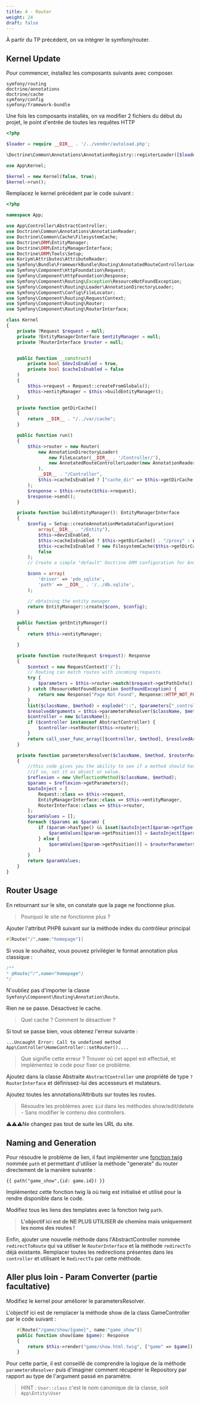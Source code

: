 ```yaml
---
title: 4 - Router
weight: 24
draft: false
---
```

À partir du TP précédent, on va intégrer le symfony/router. 

## Kernel Update

Pour commencer, installez les composants suivants avec composer.
```
symfony/routing
doctrine/annotations
doctrine/cache
symfony/config
symfony/framework-bundle
```

Une fois les composants installés, on va modifier 2 fichiers du début du projet, le point d'entrée de toutes les requêtes HTTP

```php
<?php

$loader = require __DIR__ . '/../vendor/autoload.php';

\Doctrine\Common\Annotations\AnnotationRegistry::registerLoader([$loader, 'loadClass']);

use App\Kernel;

$kernel = new Kernel(false, true);
$kernel->run();
```

Remplacez le kernel précédent par le code suivant : 
```php
<?php

namespace App;

use App\Controller\AbstractController;
use Doctrine\Common\Annotations\AnnotationReader;
use Doctrine\Common\Cache\FilesystemCache;
use Doctrine\ORM\EntityManager;
use Doctrine\ORM\EntityManagerInterface;
use Doctrine\ORM\Tools\Setup;
use Koriym\Attributes\AttributeReader;
use Symfony\Bundle\FrameworkBundle\Routing\AnnotatedRouteControllerLoader;
use Symfony\Component\HttpFoundation\Request;
use Symfony\Component\HttpFoundation\Response;
use Symfony\Component\Routing\Exception\ResourceNotFoundException;
use Symfony\Component\Routing\Loader\AnnotationDirectoryLoader;
use Symfony\Component\Config\FileLocator;
use Symfony\Component\Routing\RequestContext;
use Symfony\Component\Routing\Router;
use Symfony\Component\Routing\RouterInterface;

class Kernel
{
    private ?Request $request = null;
    private ?EntityManagerInterface $entityManager = null;
    private ?RouterInterface $router = null;


    public function __construct(
        private bool $devIsEnabled = true,
        private bool $cacheIsEnabled = false
    )
    {
        $this->request = Request::createFromGlobals();
        $this->entityManager = $this->buildEntityManager();
    }

    private function getDirCache()
    {
        return __DIR__ . "/../var/cache";
    }

    public function run()
    {
        $this->router = new Router(
            new AnnotationDirectoryLoader(
                new FileLocator(__DIR__ . '/Controller/'),
                new AnnotatedRouteControllerLoader(new AnnotationReader())
            ),
            __DIR__ . "/Controller",
            $this->cacheIsEnabled ? ["cache_dir" => $this->getDirCache() . "/router"] : []
        );
        $response = $this->route($this->request);
        $response->send();
    }

    private function buildEntityManager(): EntityManagerInterface
    {
        $config = Setup::createAnnotationMetadataConfiguration(
            array(__DIR__ . "/Entity"),
            $this->devIsEnabled,
            $this->cacheIsEnabled ? $this->getDirCache() . "/proxy" : null,
            $this->cacheIsEnabled ? new FilesystemCache($this->getDirCache() . "/doctrine") : null,
            false
        );
        // Create a simple "default" Doctrine ORM configuration for Annotations

        $conn = array(
            'driver' => 'pdo_sqlite',
            'path' => __DIR__ . '/../db.sqlite',
        );

        // obtaining the entity manager
        return EntityManager::create($conn, $config);
    }

    public function getEntityManager()
    {
        return $this->entityManager;

    }

    private function route(Request $request): Response
    {
        $context = new RequestContext('/');
        // Routing can match routes with incoming requests
        try {
            $parameters = $this->router->match($request->getPathInfo());
        } catch (ResourceNotFoundException $notFoundException) {
            return new Response("Page Not Found", Response::HTTP_NOT_FOUND);
        }
        list($className, $method) = explode("::", $parameters["_controller"]);
        $resolvedArguments = $this->parametersResolver($className, $method, $parameters);
        $controller = new $className();
        if ($controller instanceof AbstractController) {
            $controller->setRouter($this->router);
        }
        return call_user_func_array([$controller, $method], $resolvedArguments);
    }

    private function parametersResolver($className, $method, $routerParameters = []): array
    {
        //this code gives you the ability to see if a method should have a parameter
        //if so, set it as object or value.
        $reflexion = new \ReflectionMethod($className, $method);
        $params = $reflexion->getParameters();
        $autoInject = [
            Request::class => $this->request,
            EntityManagerInterface::class => $this->entityManager,
            RouterInterface::class => $this->router,
        ];
        $paramValues = [];
        foreach ($params as $param) {
            if ($param->hasType() && isset($autoInject[$param->getType()->getName()])) {
                $paramValues[$param->getPosition()] = $autoInject[$param->getType()->getName()];
            } else {
                $paramValues[$param->getPosition()] = $routerParameters[$param->getName()] ?? null;
            }
        }
        return $paramValues;
    }
}
``` 

## Router Usage

En retournant sur le site, on constate que la page ne fonctionne plus. 

> Pourquoi le site ne fonctionne plus ?

Ajouter l'attribut PHP8 suivant sur la méthode index du contrôleur principal
```php
#[Route("/",name:"homepage")]
```

Si vous le souhaitez, vous pouvez privilégier le format annotation plus classique : 
```php
/**
* @Route("/",name="homepage")
*/
```

N'oubliez pas d'importer la classe `Symfony\Component\Routing\Annotation\Route`.


Rien ne se passe. Désactivez le cache.

> Quel cache ? Comment le désactiver ?

Si tout se passe bien, vous obtenez l'erreur suivante : 

```text
...Uncaught Error: Call to undefined method App\Controller\HomeController::setRouter()....
```

> Que signifie cette erreur ? Trouver où cet appel est effectué, et implémentez le code pour fixer ce problème.

Ajoutez dans la classe Abstraite `AbstractController` une propriété de type `?RouterInterface` et définissez-lui des accesseurs et mutateurs.

Ajoutez toutes les annotations/Attributs sur toutes les routes. 

> Résoudre les problèmes avec `$id` dans les méthodes show/edit/delete - Sans modifier le contenu des controllers.

⚠️⚠️⚠️Ne changez pas tout de suite les URL du site.

## Naming and Generation

Pour résoudre le problème de lien, il faut implémenter une [fonction twig](https://twig.symfony.com/doc/3.x/advanced.html#functions) nommée `path` et permettant d'utiliser la méthode "generate" du router directement de la manière suivante : 
```twig
{{ path("game_show",{id: game.id}) }}
```

Implémentez cette fonction twig là où twig est initialisé et utilisé pour la rendre disponible dans le code. 

Modifiez tous les liens des templates avec la fonction twig `path`.

> **L'objectif ici est de NE PLUS UTILISER de chemins mais uniquement les noms des routes !**



Enfin, ajouter une nouvelle méthode dans l'AbstractController nommée `redirectToRoute` qui va utiliser le `RouterInterface` et la méthode `redirectTo` déjà existante.
Remplacer toutes les redirections présentes dans les `controller` et utilisant le `RedirectTo` par cette méthode.


## Aller plus loin - Param Converter (partie facultative)
Modifiez le kernel pour améliorer le parametersResolver.

L'objectif ici est de remplacer la méthode show de la class GameController par le code suivant : 
```php
    #[Route("/game/show/{game}", name:"game_show")]
    public function show(Game $game): Response
    {
        return $this->render("game/show.html.twig", ["game" => $game]);
    }
```

Pour cette partie, il est conseillé de comprendre la logique de la méthode `parametersResolver` puis d'imaginer comment récupérer le
Repository par rapport au type de l'argument passé en paramètre. 

> HINT : `User::class` c'est le nom canonique de la classe, soit `App\Entity\User`